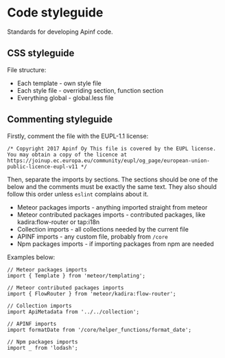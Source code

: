 # Code styleguide

Standards for developing Apinf code.

## CSS styleguide

File structure:

*   Each template - own style file
*   Each style file - overriding section, function section
*   Everything global - global.less file

## Commenting styleguide

Firstly, comment the file with the EUPL-1.1 license:

`
/* Copyright 2017 Apinf Oy
This file is covered by the EUPL license.
You may obtain a copy of the licence at
https://joinup.ec.europa.eu/community/eupl/og_page/european-union-public-licence-eupl-v11 */
`

Then, separate the imports by sections. The sections should be one of the below and the comments must be exactly the same text. They also should follow this order unless `eslint` complains about it.

* Meteor packages imports - anything imported straight from meteor
* Meteor contributed packages imports - contributed packages, like kadira:flow-router or tap:i18n
* Collection imports - all collections needed by the current file
* APINF imports - any custom file, probably from `/core`
* Npm packages imports - if importing packages from npm are needed

Examples below:

```
// Meteor packages imports
import { Template } from 'meteor/templating';

// Meteor contributed packages imports
import { FlowRouter } from 'meteor/kadira:flow-router';

// Collection imports
import ApiMetadata from '../../collection';

// APINF imports
import formatDate from '/core/helper_functions/format_date';

// Npm packages imports
import _ from 'lodash';
```
